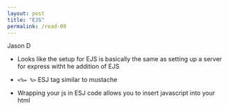 ```yaml
---
layout: post
title: "EJS"
permalink: /read-09
---
```

Jason D

* Looks like the setup for EJS is basically the same as setting up a server for express witht he addition of EJS

* `<%= %>` ESJ tag similar to mustache

* Wrapping your js in ESJ code allows you to insert javascript into your html